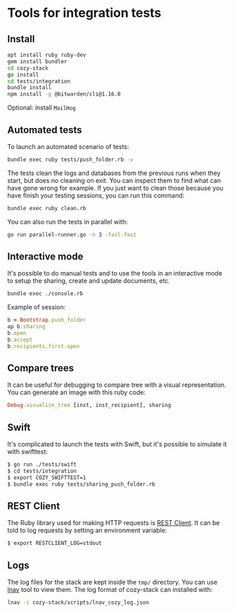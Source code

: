 # Tools for integration tests

## Install

```sh
apt install ruby ruby-dev
gem install bundler
cd cozy-stack
go install
cd tests/integration
bundle install
npm install -g @bitwarden/cli@1.16.0
```

Optional: install `MailHog`


## Automated tests

To launch an automated scenario of tests:

```sh
bundle exec ruby tests/push_folder.rb -v
```

The tests clean the logs and databases from the previous runs when they start,
but does no cleaning on exit. You can inspect them to find what can have gone
wrong for example. If you just want to clean those because you have finish
your testing sessions, you can run this command:

```sh
bundle exec ruby clean.rb
```

You can also run the tests in parallel with:

```sh
go run parallel-runner.go -n 3 -fail-fast
```


## Interactive mode

It's possible to do manual tests and to use the tools in an interactive mode
to setup the sharing, create and update documents, etc.

```sh
bundle exec ./console.rb
```

Example of session:

```ruby
b = Bootstrap.push_folder
ap b.sharing
b.open
b.accept
b.recipients.first.open
```

## Compare trees

It can be useful for debugging to compare tree with a visual representation.
You can generate an image with this ruby code:

```ruby
Debug.visualize_tree [inst, inst_recipient], sharing
```

## Swift

It's complicated to launch the tests with Swift, but it's possible to simulate
it with swifttest:

```sh
$ go run ./tests/swift
$ cd tests/integration
$ export COZY_SWIFTTEST=1
$ bundle exec ruby tests/sharing_push_folder.rb
```

## REST Client

The Ruby library used for making HTTP requests is [REST
Client](https://github.com/rest-client/rest-client). It can be told to log
requests by setting an environment variable:

```sh
$ export RESTCLIENT_LOG=stdout
```

## Logs

The log files for the stack are kept inside the `tmp/` directory. You can use
[lnav](http://lnav.org/) tool to view them. The log format of cozy-stack can
installed with:

```sh
lnav -i cozy-stack/scripts/lnav_cozy_log.json
```

